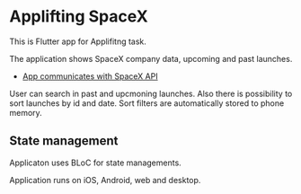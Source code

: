 # Applifting SpaceX

This is Flutter app for Applifitng task.

The application shows SpaceX company data, upcoming and past launches.

- [App communicates with SpaceX API](https://github.com/r-spacex/SpaceX-API)

User can search in past and upcmoning launches. Also there is possibility to sort launches by id and date.
Sort filters are automatically stored to phone memory.

## State management

Applicaton uses BLoC for state managements.

Application runs on iOS, Android, web and desktop.
